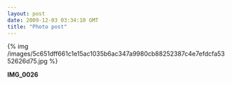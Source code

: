 ```yaml
---
layout: post
date: 2009-12-03 03:34:10 GMT
title: "Photo post"
---
```

{% img /images/5c651dff661c1e15ac1035b6ac347a9980cb88252387c4e7efdcfa5352626d75.jpg %}

<b>IMG_0026</b>
